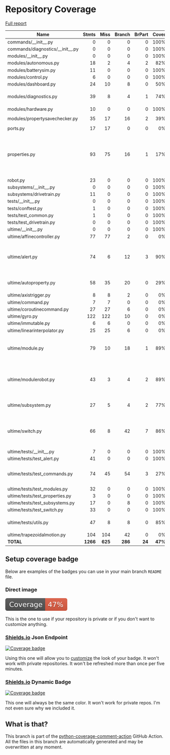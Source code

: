 # Repository Coverage

[Full report](https://htmlpreview.github.io/?https://github.com/Ultime5528/FRC2025/blob/python-coverage-comment-action-data/htmlcov/index.html)

| Name                                 |    Stmts |     Miss |   Branch |   BrPart |   Cover |   Missing |
|------------------------------------- | -------: | -------: | -------: | -------: | ------: | --------: |
| commands/\_\_init\_\_.py             |        0 |        0 |        0 |        0 |    100% |           |
| commands/diagnostics/\_\_init\_\_.py |        0 |        0 |        0 |        0 |    100% |           |
| modules/\_\_init\_\_.py              |        0 |        0 |        0 |        0 |    100% |           |
| modules/autonomous.py                |       18 |        2 |        4 |        2 |     82% |    30, 34 |
| modules/batterysim.py                |       11 |        0 |        0 |        0 |    100% |           |
| modules/control.py                   |        6 |        0 |        0 |        0 |    100% |           |
| modules/dashboard.py                 |       24 |       10 |        8 |        0 |     50% |     27-44 |
| modules/diagnostics.py               |       39 |        8 |        4 |        1 |     74% |30-33, 36-37, 41, 51 |
| modules/hardware.py                  |       10 |        0 |        0 |        0 |    100% |           |
| modules/propertysavechecker.py       |       35 |       17 |       16 |        2 |     39% |22-26, 31-47 |
| ports.py                             |       17 |       17 |        0 |        0 |      0% |      1-35 |
| properties.py                        |       93 |       75 |       16 |        1 |     17% |19-27, 37-59, 63-79, 83-96, 100-142, 146-180 |
| robot.py                             |       23 |        0 |        0 |        0 |    100% |           |
| subsystems/\_\_init\_\_.py           |        0 |        0 |        0 |        0 |    100% |           |
| subsystems/drivetrain.py             |       11 |        0 |        0 |        0 |    100% |           |
| tests/\_\_init\_\_.py                |        0 |        0 |        0 |        0 |    100% |           |
| tests/conftest.py                    |        1 |        0 |        0 |        0 |    100% |           |
| tests/test\_common.py                |        1 |        0 |        0 |        0 |    100% |           |
| tests/test\_drivetrain.py            |        0 |        0 |        0 |        0 |    100% |           |
| ultime/\_\_init\_\_.py               |        0 |        0 |        0 |        0 |    100% |           |
| ultime/affinecontroller.py           |       77 |       77 |        2 |        0 |      0% |     1-122 |
| ultime/alert.py                      |       74 |        6 |       12 |        3 |     90% |42, 70, 83, 87, 98, 101, 106->105 |
| ultime/autoproperty.py               |       58 |       35 |       20 |        0 |     29% |33-35, 39, 50-102 |
| ultime/axistrigger.py                |        8 |        8 |        2 |        0 |      0% |      1-16 |
| ultime/command.py                    |        7 |        7 |        0 |        0 |      0% |      1-11 |
| ultime/coroutinecommand.py           |       27 |       27 |        6 |        0 |      0% |      1-41 |
| ultime/gyro.py                       |      122 |      122 |       10 |        0 |      0% |     1-181 |
| ultime/immutable.py                  |        6 |        6 |        0 |        0 |      0% |       1-8 |
| ultime/linearinterpolator.py         |       25 |       25 |        6 |        0 |      0% |      1-36 |
| ultime/module.py                     |       79 |       10 |       18 |        1 |     89% |14, 23, 26, 32, 44, 50, 62, 65, 68, 96 |
| ultime/modulerobot.py                |       43 |        3 |        4 |        2 |     89% |18->exit, 24->exit, 55, 58, 61 |
| ultime/subsystem.py                  |       27 |        5 |        4 |        2 |     77% |11, 15, 25, 32, 37 |
| ultime/switch.py                     |       66 |        8 |       42 |        7 |     86% |29->exit, 41, 53, 57, 67, 71, 81, 84, 87 |
| ultime/tests/\_\_init\_\_.py         |        7 |        0 |        0 |        0 |    100% |           |
| ultime/tests/test\_alert.py          |       41 |        0 |        0 |        0 |    100% |           |
| ultime/tests/test\_commands.py       |       74 |       45 |       54 |        3 |     27% |21-26, 31, 36-39, 46-106 |
| ultime/tests/test\_modules.py        |       32 |        0 |        0 |        0 |    100% |           |
| ultime/tests/test\_properties.py     |        3 |        0 |        0 |        0 |    100% |           |
| ultime/tests/test\_subsystems.py     |       17 |        0 |        8 |        0 |    100% |           |
| ultime/tests/test\_switch.py         |       33 |        0 |        0 |        0 |    100% |           |
| ultime/tests/utils.py                |       47 |        8 |        8 |        0 |     85% |25-26, 37-39, 47-49 |
| ultime/trapezoidalmotion.py          |      104 |      104 |       42 |        0 |      0% |     1-203 |
|                            **TOTAL** | **1266** |  **625** |  **286** |   **24** | **47%** |           |


## Setup coverage badge

Below are examples of the badges you can use in your main branch `README` file.

### Direct image

[![Coverage badge](https://raw.githubusercontent.com/Ultime5528/FRC2025/python-coverage-comment-action-data/badge.svg)](https://htmlpreview.github.io/?https://github.com/Ultime5528/FRC2025/blob/python-coverage-comment-action-data/htmlcov/index.html)

This is the one to use if your repository is private or if you don't want to customize anything.

### [Shields.io](https://shields.io) Json Endpoint

[![Coverage badge](https://img.shields.io/endpoint?url=https://raw.githubusercontent.com/Ultime5528/FRC2025/python-coverage-comment-action-data/endpoint.json)](https://htmlpreview.github.io/?https://github.com/Ultime5528/FRC2025/blob/python-coverage-comment-action-data/htmlcov/index.html)

Using this one will allow you to [customize](https://shields.io/endpoint) the look of your badge.
It won't work with private repositories. It won't be refreshed more than once per five minutes.

### [Shields.io](https://shields.io) Dynamic Badge

[![Coverage badge](https://img.shields.io/badge/dynamic/json?color=brightgreen&label=coverage&query=%24.message&url=https%3A%2F%2Fraw.githubusercontent.com%2FUltime5528%2FFRC2025%2Fpython-coverage-comment-action-data%2Fendpoint.json)](https://htmlpreview.github.io/?https://github.com/Ultime5528/FRC2025/blob/python-coverage-comment-action-data/htmlcov/index.html)

This one will always be the same color. It won't work for private repos. I'm not even sure why we included it.

## What is that?

This branch is part of the
[python-coverage-comment-action](https://github.com/marketplace/actions/python-coverage-comment)
GitHub Action. All the files in this branch are automatically generated and may be
overwritten at any moment.
